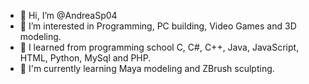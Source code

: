 - 👋 Hi, I’m @AndreaSp04
- 👀 I’m interested in Programming, PC building, Video Games and 3D modeling.
- 🌱 I learned from programming school C, C#, C++, Java, JavaScript, HTML, Python, MySql and PHP.
- 🌱 I'm currently learning Maya modeling and ZBrush sculpting.


<!---
AndreaSp04/AndreaSp04 is a ✨ special ✨ repository because its `README.md` (this file) appears on your GitHub profile.
You can click the Preview link to take a look at your changes.
--->
